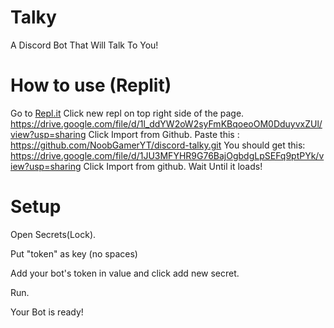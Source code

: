 # Talky
A Discord Bot That Will Talk To You!

# How to use (Replit)
Go to [Repl.it](https://replit.com/~)
Click new repl on top right side of the page.
https://drive.google.com/file/d/1l_ddYW2oW2syFmKBqoeoOM0DduyvxZUl/view?usp=sharing
Click Import from Github.
Paste this : https://github.com/NoobGamerYT/discord-talky.git
You should get this:
https://drive.google.com/file/d/1JU3MFYHR9G76BajOgbdgLpSEFq9ptPYk/view?usp=sharing
Click Import from github.
Wait Until it loads!
# Setup
Open Secrets(Lock).

Put "token" as key (no spaces)

Add your bot's token in value and click add new secret.

Run.

Your Bot is ready!
